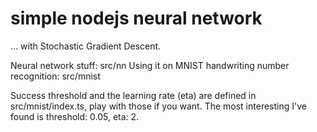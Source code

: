 # simple nodejs neural network

... with Stochastic Gradient Descent.

Neural network stuff: src/nn
Using it on MNIST handwriting number recognition: src/mnist

Success threshold and the learning rate (eta) are defined in src/mnist/index.ts, play with those if you want.
The most interesting I've found is threshold: 0.05, eta: 2.

